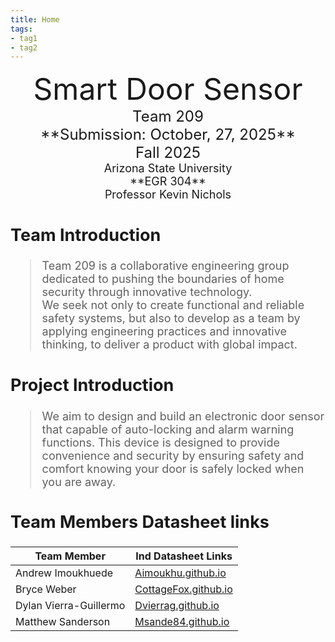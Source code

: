 ```yaml
---
title: Home
tags:
- tag1
- tag2
---
```

<center>
<font size="8">Smart Door Sensor<br>
<font size="5">Team 209<br>
**Submission: October, 27, 2025**<br>
Fall 2025<br>
<font size="4">Arizona State University<br>
**EGR 304**<br>
Professor Kevin Nichols<br>
  

</center>

## Team Introduction

>  Team 209 is a collaborative engineering group dedicated to pushing the boundaries of home security through innovative technology.<br> 
> We seek not only to create functional and reliable safety systems, but also to develop as a team by applying engineering practices and innovative thinking, to deliver a product with global impact.

## Project Introduction
> We aim to design and build an electronic door sensor that capable of auto-locking and alarm warning functions. This device is designed to provide convenience and security by ensuring safety and comfort knowing your door is safely locked when you are away.

## Team Members Datasheet links

| **Team Member**        |**Ind Datasheet Links** |
| ---------------------- | -----------------------|
| Andrew Imoukhuede      | [Aimoukhu.github.io](https://Aimoukhu.github.io) |
| Bryce Weber            | [CottageFox.github.io](https://CottageFox.github.io) |
| Dylan Vierra-Guillermo | [Dvierrag.github.io](https://dvierrag.github.io) |
| Matthew Sanderson      | [Msande84.github.io](https://msande84.github.io) |
